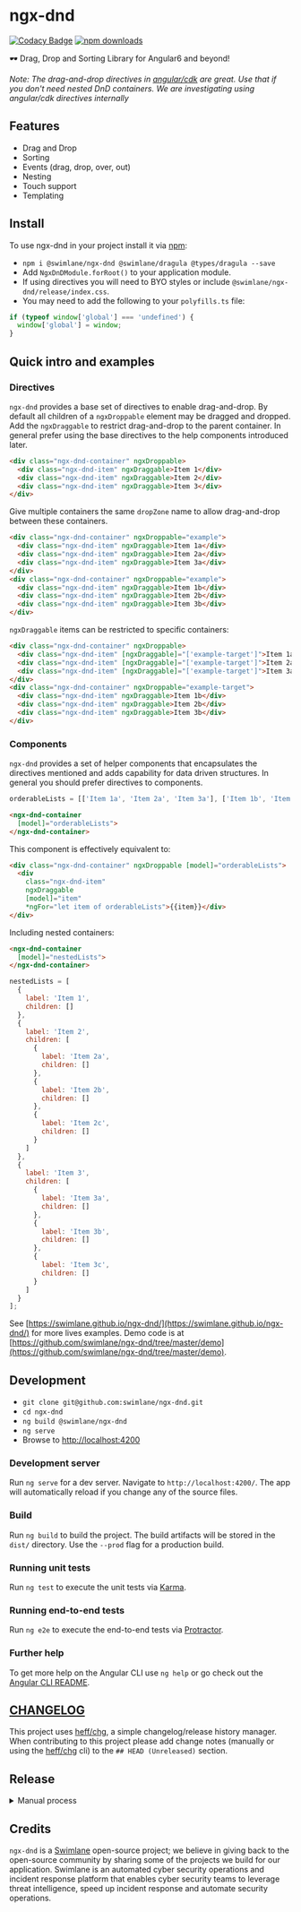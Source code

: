 # ngx-dnd

[![Codacy Badge](https://api.codacy.com/project/badge/Grade/06120385a7c84f18801b7b7c36e9fc82)](https://www.codacy.com/app/hypercubed/ngx-dnd?utm_source=github.com&utm_medium=referral&utm_content=swimlane/ngx-dnd&utm_campaign=Badge_Grade) [![npm downloads](https://img.shields.io/npm/dm/@swimlane/ngx-dnd.svg)](https://npmjs.org/@swimlane/ngx-dnd)

🕶 Drag, Drop and Sorting Library for Angular6 and beyond!

_Note: The drag-and-drop directives in [angular/cdk](https://material.angular.io/cdk/drag-drop/overview) are great.  Use that if you don't need nested DnD containers.  We are investigating using angular/cdk directives internally_

## Features

* Drag and Drop
* Sorting
* Events (drag, drop, over, out)
* Nesting
* Touch support
* Templating

## Install

To use ngx-dnd in your project install it via [npm](https://www.npmjs.com/package/@swimlane/ngx-dnd):

* `npm i @swimlane/ngx-dnd @swimlane/dragula @types/dragula --save`
* Add `NgxDnDModule.forRoot()` to your application module.
* If using directives you will need to BYO styles or include `@swimlane/ngx-dnd/release/index.css`.
* You may need to add the following to your `polyfills.ts` file:

```js
if (typeof window['global'] === 'undefined') {
  window['global'] = window;
}
```

## Quick intro and examples

### Directives

`ngx-dnd` provides a base set of directives to enable drag-and-drop. By default all children of a `ngxDroppable` element may be dragged and dropped. Add the `ngxDraggable` to restrict drag-and-drop to the parent container. In general prefer using the base directives to the help components introduced later.

```html
<div class="ngx-dnd-container" ngxDroppable>
  <div class="ngx-dnd-item" ngxDraggable>Item 1</div>
  <div class="ngx-dnd-item" ngxDraggable>Item 2</div>
  <div class="ngx-dnd-item" ngxDraggable>Item 3</div>
</div>
```

Give multiple containers the same `dropZone` name to allow drag-and-drop between these containers.

```html
<div class="ngx-dnd-container" ngxDroppable="example">
  <div class="ngx-dnd-item" ngxDraggable>Item 1a</div>
  <div class="ngx-dnd-item" ngxDraggable>Item 2a</div>
  <div class="ngx-dnd-item" ngxDraggable>Item 3a</div>
</div>
<div class="ngx-dnd-container" ngxDroppable="example">
  <div class="ngx-dnd-item" ngxDraggable>Item 1b</div>
  <div class="ngx-dnd-item" ngxDraggable>Item 2b</div>
  <div class="ngx-dnd-item" ngxDraggable>Item 3b</div>
</div>
```

`ngxDraggable` items can be restricted to specific containers:

```html
<div class="ngx-dnd-container" ngxDroppable>
  <div class="ngx-dnd-item" [ngxDraggable]="['example-target']">Item 1a</div>
  <div class="ngx-dnd-item" [ngxDraggable]="['example-target']">Item 2a</div>
  <div class="ngx-dnd-item" [ngxDraggable]="['example-target']">Item 3a</div>
</div>
<div class="ngx-dnd-container" ngxDroppable="example-target">
  <div class="ngx-dnd-item" ngxDraggable>Item 1b</div>
  <div class="ngx-dnd-item" ngxDraggable>Item 2b</div>
  <div class="ngx-dnd-item" ngxDraggable>Item 3b</div>
</div>
```

### Components

`ngx-dnd` provides a set of helper components that encapsulates the directives mentioned and adds capability for data driven structures. In general you should prefer directives to components.

```js
orderableLists = [['Item 1a', 'Item 2a', 'Item 3a'], ['Item 1b', 'Item 2b', 'Item 3b']];
```

```html
<ngx-dnd-container
  [model]="orderableLists">
</ngx-dnd-container>
```

This component is effectively equivalent to:

```html
<div class="ngx-dnd-container" ngxDroppable [model]="orderableLists">
  <div
    class="ngx-dnd-item"
    ngxDraggable
    [model]="item"
    *ngFor="let item of orderableLists">{{item}}</div>
</div>
```

Including nested containers:

```html
<ngx-dnd-container
  [model]="nestedLists">
</ngx-dnd-container>
```

```js
nestedLists = [
  {
    label: 'Item 1',
    children: []
  },
  {
    label: 'Item 2',
    children: [
      {
        label: 'Item 2a',
        children: []
      },
      {
        label: 'Item 2b',
        children: []
      },
      {
        label: 'Item 2c',
        children: []
      }
    ]
  },
  {
    label: 'Item 3',
    children: [
      {
        label: 'Item 3a',
        children: []
      },
      {
        label: 'Item 3b',
        children: []
      },
      {
        label: 'Item 3c',
        children: []
      }
    ]
  }
];
```

See [https://swimlane.github.io/ngx-dnd/](https://swimlane.github.io/ngx-dnd/) for more lives examples. Demo code is at [https://github.com/swimlane/ngx-dnd/tree/master/demo](https://github.com/swimlane/ngx-dnd/tree/master/demo).

## Development

* `git clone git@github.com:swimlane/ngx-dnd.git`
* `cd ngx-dnd`
* `ng build @swimlane/ngx-dnd`
* `ng serve`
* Browse to [http://localhost:4200](http://localhost:4200)

### Development server

Run `ng serve` for a dev server. Navigate to `http://localhost:4200/`. The app will automatically reload if you change any of the source files.

### Build

Run `ng build` to build the project. The build artifacts will be stored in the `dist/` directory. Use the `--prod` flag for a production build.

### Running unit tests

Run `ng test` to execute the unit tests via [Karma](https://karma-runner.github.io).

### Running end-to-end tests

Run `ng e2e` to execute the end-to-end tests via [Protractor](http://www.protractortest.org/).

### Further help

To get more help on the Angular CLI use `ng help` or go check out the [Angular CLI README](https://github.com/angular/angular-cli/blob/master/README.md).

## [CHANGELOG](https://github.com/swimlane/ngx-dnd/blob/master/CHANGELOG.md)

This project uses [heff/chg](https://github.com/heff/chg), a simple changelog/release history manager. When contributing to this project please add change notes (manually or using the [heff/chg](https://github.com/heff/chg) cli) to the `## HEAD (Unreleased)` section.

## Release

<details>
  <summary>Manual process</summary>

* `rm -rf node_modules`
* `npm i`
* Verify change-log
* `npm version {version_number}`
* `git push --tags`
* `npm run publish:lib`

</details>

## Credits

`ngx-dnd` is a [Swimlane](http://swimlane.com) open-source project; we believe in giving back to the open-source community by sharing some of the projects we build for our application. Swimlane is an automated cyber security operations and incident response platform that enables cyber security teams to leverage threat intelligence, speed up incident response and automate security operations.

